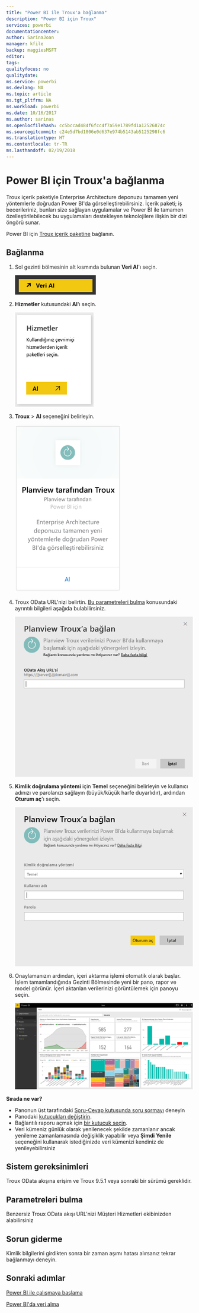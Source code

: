 ```yaml
---
title: "Power BI ile Troux'a bağlanma"
description: "Power BI için Troux"
services: powerbi
documentationcenter: 
author: SarinaJoan
manager: kfile
backup: maggiesMSFT
editor: 
tags: 
qualityfocus: no
qualitydate: 
ms.service: powerbi
ms.devlang: NA
ms.topic: article
ms.tgt_pltfrm: NA
ms.workload: powerbi
ms.date: 10/16/2017
ms.author: sarinas
ms.openlocfilehash: cc5bccad484f6fcc4f7a59e1789fd1a12526874c
ms.sourcegitcommit: c24e5d7bd1806e0d637e974b5143ab5125298fc6
ms.translationtype: HT
ms.contentlocale: tr-TR
ms.lasthandoff: 02/19/2018
---
```

# <a name="connect-to-troux-for-power-bi"></a>Power BI için Troux'a bağlanma
Troux içerik paketiyle Enterprise Architecture deponuzu tamamen yeni yöntemlerle doğrudan Power BI'da görselleştirebilirsiniz. İçerik paketi; iş becerileriniz, bunları size sağlayan uygulamalar ve Power BI ile tamamen özelleştirilebilecek bu uygulamaları destekleyen teknolojilere ilişkin bir dizi öngörü sunar.

Power BI için [Troux içerik paketine](https://app.powerbi.com/getdata/services/troux) bağlanın.

## <a name="how-to-connect"></a>Bağlanma
1. Sol gezinti bölmesinin alt kısmında bulunan **Veri Al**'ı seçin.
   
   ![](media/service-connect-to-troux/getdata.png)
2. **Hizmetler** kutusundaki **Al**'ı seçin.
   
   ![](media/service-connect-to-troux/services.png)
3. **Troux** \>  **Al** seçeneğini belirleyin.
   
   ![](media/service-connect-to-troux/troux.png)
4. Troux OData URL'nizi belirtin. [Bu parametreleri bulma](#FindingParams) konusundaki ayrıntılı bilgileri aşağıda bulabilirsiniz.
   
   ![](media/service-connect-to-troux/params.png)
5. **Kimlik doğrulama yöntemi** için **Temel** seçeneğini belirleyin ve kullanıcı adınızı ve parolanızı sağlayın (büyük/küçük harfe duyarlıdır), ardından **Oturum aç**'ı seçin.
   
    ![](media/service-connect-to-troux/creds.png)
6. Onaylamanızın ardından, içeri aktarma işlemi otomatik olarak başlar. İşlem tamamlandığında Gezinti Bölmesinde yeni bir pano, rapor ve model görünür. İçeri aktarılan verilerinizi görüntülemek için panoyu seçin.
   
     ![](media/service-connect-to-troux/dashboard.png)

**Sırada ne var?**

* Panonun üst tarafındaki [Soru-Cevap kutusunda soru sormayı](power-bi-q-and-a.md) deneyin
* Panodaki [kutucukları değiştirin](service-dashboard-edit-tile.md).
* Bağlantılı raporu açmak için [bir kutucuk seçin](service-dashboard-tiles.md).
* Veri kümeniz günlük olarak yenilenecek şekilde zamanlanır ancak yenileme zamanlamasında değişiklik yapabilir veya **Şimdi Yenile** seçeneğini kullanarak istediğinizde veri kümenizi kendiniz de yenileyebilirsiniz

## <a name="system-requirements"></a>Sistem gereksinimleri
Troux OData akışına erişim ve Troux 9.5.1 veya sonraki bir sürümü gereklidir.

<a name="FindingParams"></a>

## <a name="finding-parameters"></a>Parametreleri bulma
Benzersiz Troux OData akışı URL'nizi Müşteri Hizmetleri ekibinizden alabilirsiniz

## <a name="troubleshooting"></a>Sorun giderme
Kimlik bilgilerini girdikten sonra bir zaman aşımı hatası alırsanız tekrar bağlanmayı deneyin.

## <a name="next-steps"></a>Sonraki adımlar
[Power BI ile çalışmaya başlama](service-get-started.md)

[Power BI'da veri alma](service-get-data.md)

